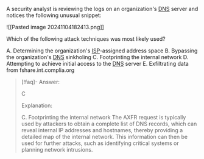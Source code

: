 
A security analyst is reviewing the logs on an organization's [DNS](../../Glossary/DNS.md) server and notices the following unusual snippet:

![[Pasted image 20241104182413.png]]

Which of the following attack techniques was most likely used? 

A. Determining the organization's [ISP](../../Glossary/ISP.md)-assigned address space 
B. Bypassing the organization's [DNS](../../Glossary/DNS.md) sinkholing 
C. Footprinting the internal network 
D. Attempting to achieve initial access to the [DNS](../../Glossary/DNS.md) server 
E. Exfiltrating data from fshare.int.complia.org

> [!faq]- Answer: 
> 
> C 
> 
> Explanation:
> 
> C. Footprinting the internal network The AXFR request is typically used by attackers to obtain a complete list of DNS records, which can reveal internal IP addresses and hostnames, thereby providing a detailed map of the internal network. This information can then be used for further attacks, such as identifying critical systems or planning network intrusions.

